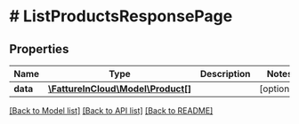 # # ListProductsResponsePage

## Properties

Name | Type | Description | Notes
------------ | ------------- | ------------- | -------------
**data** | [**\FattureInCloud\Model\Product[]**](Product.md) |  | [optional]

[[Back to Model list]](../../README.md#models) [[Back to API list]](../../README.md#endpoints) [[Back to README]](../../README.md)
